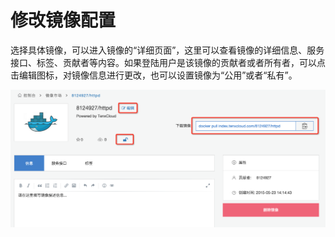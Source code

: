 # 修改镜像配置
选择具体镜像，可以进入镜像的“详细页面”，这里可以查看镜像的详细信息、服务接口、标签、贡献者等内容。如果登陆用户是该镜像的贡献者或者所有者，可以点击编辑图标，对镜像信息进行更改，也可以设置镜像为“公用”或者“私有”。

![registry2](../images/registry/detail-1.png)
